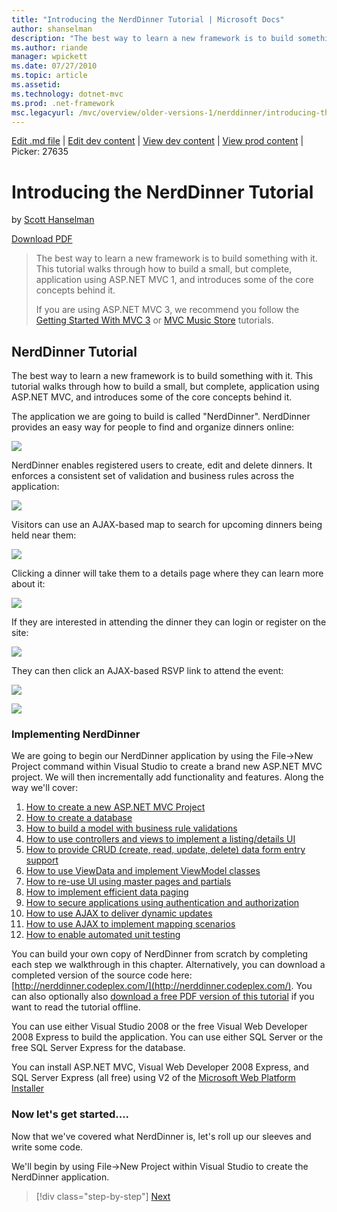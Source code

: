 ```yaml
---
title: "Introducing the NerdDinner Tutorial | Microsoft Docs"
author: shanselman
description: "The best way to learn a new framework is to build something with it. This tutorial walks through how to build a small, but complete, application using ASP.NE..."
ms.author: riande
manager: wpickett
ms.date: 07/27/2010
ms.topic: article
ms.assetid: 
ms.technology: dotnet-mvc
ms.prod: .net-framework
msc.legacyurl: /mvc/overview/older-versions-1/nerddinner/introducing-the-nerddinner-tutorial
---
```

[Edit .md file](C:\Projects\msc\dev\Msc.Www\Web.ASP\App_Data\github\mvc\overview\older-versions-1\nerddinner\introducing-the-nerddinner-tutorial.md) | [Edit dev content](http://www.aspdev.net/umbraco#/content/content/edit/25180) | [View dev content](http://docs.aspdev.net/tutorials/mvc/overview/older-versions-1/nerddinner/introducing-the-nerddinner-tutorial.html) | [View prod content](http://www.asp.net/mvc/overview/older-versions-1/nerddinner/introducing-the-nerddinner-tutorial) | Picker: 27635

Introducing the NerdDinner Tutorial
====================
by [Scott Hanselman](https://github.com/shanselman)

[Download PDF](http://aspnetmvcbook.s3.amazonaws.com/aspnetmvc-nerdinner_v1.pdf)

> The best way to learn a new framework is to build something with it. This tutorial walks through how to build a small, but complete, application using ASP.NET MVC 1, and introduces some of the core concepts behind it.
> 
> If you are using ASP.NET MVC 3, we recommend you follow the [Getting Started With MVC 3](../../older-versions/getting-started-with-aspnet-mvc3/cs/intro-to-aspnet-mvc-3.md) or [MVC Music Store](../../older-versions/mvc-music-store/mvc-music-store-part-1.md) tutorials.


## NerdDinner Tutorial

The best way to learn a new framework is to build something with it. This tutorial walks through how to build a small, but complete, application using ASP.NET MVC, and introduces some of the core concepts behind it.

The application we are going to build is called "NerdDinner". NerdDinner provides an easy way for people to find and organize dinners online:

![](introducing-the-nerddinner-tutorial/_static/image1.png)

NerdDinner enables registered users to create, edit and delete dinners. It enforces a consistent set of validation and business rules across the application:

![](introducing-the-nerddinner-tutorial/_static/image2.png)

Visitors can use an AJAX-based map to search for upcoming dinners being held near them:

![](introducing-the-nerddinner-tutorial/_static/image3.png)

Clicking a dinner will take them to a details page where they can learn more about it:

![](introducing-the-nerddinner-tutorial/_static/image4.png)

If they are interested in attending the dinner they can login or register on the site:

![](introducing-the-nerddinner-tutorial/_static/image5.png)

They can then click an AJAX-based RSVP link to attend the event:

![](introducing-the-nerddinner-tutorial/_static/image6.png)

![](introducing-the-nerddinner-tutorial/_static/image7.png)

### Implementing NerdDinner

We are going to begin our NerdDinner application by using the File-&gt;New Project command within Visual Studio to create a brand new ASP.NET MVC project. We will then incrementally add functionality and features. Along the way we'll cover:

1. [How to create a new ASP.NET MVC Project](# "Create a New ASP.NET MVC Project")
2. [How to create a database](# "Create a Database")
3. [How to build a model with business rule validations](# "Build a Model with Business Rule Validations")
4. [How to use controllers and views to implement a listing/details UI](# "Use Controllers and Views to Implement a Listing/Details UI")
5. [How to provide CRUD (create, read, update, delete) data form entry support](# "Provide CRUD (Create, Read, Update, Delete) Data Form Entry Support")
6. [How to use ViewData and implement ViewModel classes](# "Use ViewData and Implement ViewModel Classes")
7. [How to re-use UI using master pages and partials](# "Re-use UI Using Master Pages and Partials")
8. [How to implement efficient data paging](# "Implement Efficient Data Paging")
9. [How to secure applications using authentication and authorization](# "Secure Applications Using Authentication and Authorization")
10. [How to use AJAX to deliver dynamic updates](# "Use AJAX to Deliver Dynamic Updates")
11. [How to use AJAX to implement mapping scenarios](# "Use AJAX to Implement Mapping Scenarios")
12. [How to enable automated unit testing](# "Enable Automated Unit Testing")

You can build your own copy of NerdDinner from scratch by completing each step we walkthrough in this chapter. Alternatively, you can download a completed version of the source code here: [http://nerddinner.codeplex.com/](http://nerddinner.codeplex.com/). You can also optionally also [download a free PDF version of this tutorial](http://aspnetmvcbook.s3.amazonaws.com/aspnetmvc-nerdinner_v1.pdf) if you want to read the tutorial offline.

You can use either Visual Studio 2008 or the free Visual Web Developer 2008 Express to build the application. You can use either SQL Server or the free SQL Server Express for the database.

You can install ASP.NET MVC, Visual Web Developer 2008 Express, and SQL Server Express (all free) using V2 of the [Microsoft Web Platform Installer](https://www.microsoft.com/web/downloads/platform.aspx)

### Now let's get started....

Now that we've covered what NerdDinner is, let's roll up our sleeves and write some code.

We'll begin by using File-&gt;New Project within Visual Studio to create the NerdDinner application.

>[!div class="step-by-step"] [Next](create-a-new-aspnet-mvc-project.md)